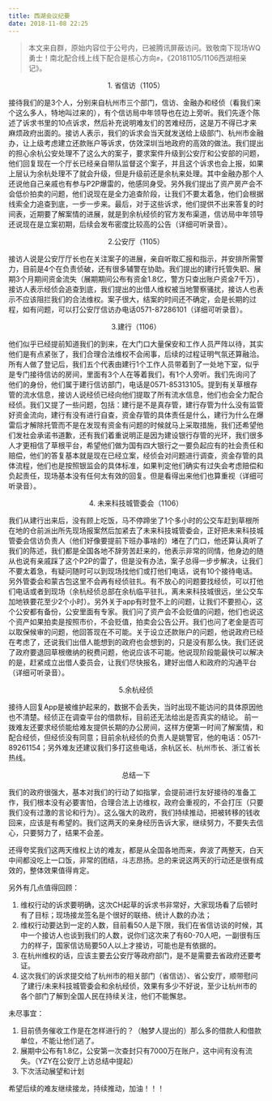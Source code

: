 ```yaml
---
title: 西湖会议纪要
date: 2018-11-08 22:25
---
```


>   本文来自群，原始内容位于公号内，已被腾讯屏蔽访问。致敬南下现场WQ勇士！南北配合线上线下配合是核心方向✊，《20181105/1106西湖相亲记》。


<center>1. 省信访（1105）</center>

接待我们的是3个人，分别来自杭州市三个部门，信访、金融办和经侦（看我们来个这么多人，特地叫过来的），有个信访局中年领导也在边上旁听。我们先逐个陈述了诉求书里的10点诉求，然后补充说明难友们的苦难经历，这是万不得已才来麻烦政府出面的。接访人表示，我们的诉求会当天就发送给上级部门、杭州市金融办，让上级考虑建立还款账户等诉求，仿效深圳当地政府的高效的做法。我们提出的担心余杭公安处理不了这么大的案子，要求案件升级到公安厅和公安部的问题，他们回复现在一个厅长已经亲自带队监督这个案子，并且这个诉求也会上报，如果上层认为余杭处理不了就会升级，但是升级前还是余杭来处理。其中金融办那个人还说他自己亲戚也有参与P2P爆雷的，他感同身受。另外我们提出了资产房产会不会低价拍卖的问题，他们说现在是全力追查阶段，让我们不要太着急，他们会根据线索全力追查到底，一步一步来。最后，对于这些诉求，他们提供不出来答复的时间表，近期要了解案情的进展，就是到余杭经侦的官方发布渠道，信访局中年领导还说现在是立案初期，后续会发布密度比较高的公告（详细可听录音）。

<center>2.公安厅（1105）</center>

接访人说是公安厅厅长也在关注案子的进展，亲自听取汇报和指示，并安排所需警力，目前是4个在负责侦破，还有很多辅警在协助。我们提出的建行托管失职、展期3个月期间资金流失（展期期间公布有资金1.8亿，警方只查出账户资金7千万），接访人表示经侦会追查到底，我们提出的出借人维权被当地警察骚扰，接访人也表示不应该阻拦我们的合法维权。案子很大，结案的时间还不确定，会是长期的过程，如有问题，可以打公安厅信访办电话0571-87286101（详细可听录音）。

<center>3.建行（1106）</center>

他们似乎已经提前知道我们的到来，在大门口大量保安和工作人员严阵以待，其实他们是有点紧张了，我们合理合法维权不会闹事，后续的过程证明气氛还算融洽。所有人做了登记后，我们五个代表由建行1个工作人员带着到了一处地下室，似乎是专门接待信访的房间，里面有3个人在等着我们，有1个人旁听。我们先询问了他们的身份，他们属于建行信访部门，电话是0571-85313105。提到有关草根存管的流水信息，接访人说经侦已经向他们提取了所有流水信息，他们也会全力配合经侦。我们又提了一些问题，包括：建行是不是真存管，建行存管为什么没有监管好资金流向，建行有没有进行自查，资金存管的具体责任是什么，建行为什么在爆雷后才解除托管而不是在发现有资金有问题的时候就马上采取措施，我们还希望他们发社会承诺书道歉，还有我们着重说明正是因为建设银行存管的光环，我们很多人才更相信了草根平台，希望他们做为国有四大银行之一要负起应有的社会责任和赔偿，他们的答复基本就是现在已经立案，经侦会对问题进行调查，资金存管的具体流程，他们也是按照银监会的具体标准，如果判定他们确实有过失会考虑赔偿和负起责任，现场基本没有任何太有效的回复。但是看得出来他们也算重视（详细可听录音）。

<center>4. 未来科技城管委会（1106）</center>

我们从建行出来后，没有顾上吃饭，马不停蹄坐了1个多小时的公交车赶到草根所在地的仓前派出所先现场报案然后加紧去了未来科技城管委会，正好把未来科技城管委会信访负责人（他们好像要提前下班办事啥的）堵在了门口，他还算认真听了我们的陈述，我们都是全国各地不辞劳苦赶来的，他表示非常的同情，他身边的随从也说有亲戚踩了这个P2P的雷了，但是没有办法，案子总得一步步解决，让我们不要太着急，有疑问随时可以到现场找他们或打他们电话，说有10个接待电话。另外管委会和蒙古包这里不会再有经侦驻扎。有不放心的问题要找经侦，可以打他们电话或者到现场（余杭经侦总部在余杭临平驻扎，离未来科技城很远，坐公交车加地铁要花至少2个小时）。另外关于app有时登不上的问题，让我们不要担心，这个公安都有备份，公安里面有专家。我们问了资产会不会贬值的问题，他们也说这个资产如果拍卖是按照市价，不会贬值，拍卖会公告公开。我们也问了老金是否可以取保候审的问题，他回答现在不可能。关于设立还款账户的问题，他说政府已经在考虑了，还说我们出借人能想到的政府也会想到的，只是没有那么快。我们还说了政府要退回草根缴纳的税费问题，他说应该不可能。他说现阶段能最快可以解决的是，赶紧成立出借人委员会，让我们尽快报名，建好出借人和政府的沟通平台（详细可听录音）。

<center>5.余杭经侦</center>

接待人回复App是被维护起来的，数据不会丢失，当时出现不能访问的具体原因他也不清楚。经侦正在调查平台的借款标，目前还无法给出是否真实的结论。
前一拨难友还要求经侦能给难友提供长期的办公房间，这样方便第一时间了解案情，和配合经侦，但经侦没有同意；目前余杭经侦的负责人是姚警官，他的电话：0571-89261154；另外难友还建议我们多打这些电话，余杭区长、杭州市长、浙江省长热线。

<center>总结一下</center>

我们的政府很强大，基本对我们的行动了如指掌，会提前进行友好接待的准备工作，我们根本没有必要害怕，合理合法上访维权，政府会重视的，不会打压（只要我们没有过激的言论和行为）。这么强大的政府，我们持续推动，把被转移的钱收回来，应该是有希望的。我们这两天的亲身经历告诉大家，继续努力，不要失去信心，只要努力了，结果不会差。

还得夸奖我们这两天维权上访的难友，都是从全国各地而来，奔波了两整天，白天中间都没吃上一口饭，非常的团结，斗志昂扬。总的来说这两天的行动还是很有成效的，整体效果值得肯定。

另外有几点值得回顾：

1. 维权行动的诉求要明确，这次CH起草的诉求书非常好，大家现场看了后顿时有了目标；现场接龙签名是个很好的联络、统计人数的办法； 
2. 维权行动要达到一定的人数，目前看50人是下限，我们在省信访谈的时候，其中一个接访人也谈到我们的人数，说你们这次来了有60-70人吧，一副很有压力的样子，国家信访局要50人以上才接访，可能也是有依据的。
3. 在杭州维权的话，应该主要去公安厅等政府部门，是不是需要去省政府还要考证。
4. 这次我们的诉求提交给了杭州市的相关部门（省信访）、省公安厅，顺带慰问了建行/未来科技城管委会和余杭经侦，效果有多少不好说，至少让杭州市的各个部门了解到全国人民在持续关注，他们不能懈怠。

未尽事宜：
1. 目前债务催收工作是在怎样进行的？（触梦人提出的）那么多的借款人和借款单位，不能让他们逃了。
2. 展期中公布有1.8亿，公安第一次查封只有7000万在账户，这中间有没有流失。（YZY在公安厅上访总结中提起）
3. 下次活动展望和计划

希望后续的难友继续接龙，持续推动，加油！！！

